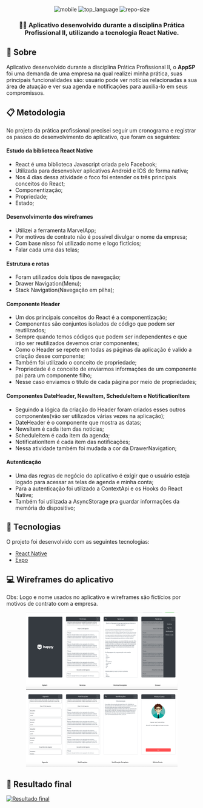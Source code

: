 <div align="center">

![mobile] ![top_language] ![repo-size]

### 🕵️‍♂️ Aplicativo desenvolvido durante a disciplina Prática Profissional II, utilizando a tecnologia React Native.

</div>

## :bookmark: Sobre

Aplicativo desenvolvido durante a disciplina Prática Profissional II, o **AppSP** foi uma demanda de uma empresa na qual realizei minha prática, suas principais funcionalidades são: usuário pode ver notícias relacionadas a sua área de atuação e ver sua agenda e notificações para auxilia-lo em seus compromissos.

## :clipboard: Metodologia

No projeto da prática profissional precisei seguir um cronograma e registrar os passos do desenvolvimento do aplicativo, que foram os seguintes:

#### Estudo da biblioteca React Native

* React é uma biblioteca Javascript criada pelo Facebook;
* Utilizada para desenvolver aplicativos Android e IOS de forma nativa;
* Nos 4 dias dessa atividade o foco foi entender os três principais conceitos do React;
* Componentização;
* Propriedade;
* Estado;

#### Desenvolvimento dos wireframes

* Utilizei a ferramenta MarvelApp;
* Por motivos de contrato não é possível divulgar o nome da empresa;
* Com base nisso foi utilizado nome e logo fictícios;
* Falar cada uma das telas;

#### Estrutura e rotas

* Foram utilizados dois tipos de navegação;
* Drawer Navigation(Menu);
* Stack Navigation(Navegação em pilha);

#### Componente Header

* Um dos principais conceitos do React é a componentização;
* Componentes são conjuntos isolados de código que podem ser reutilizados;
* Sempre quando temos códigos que podem ser independentes e que irão ser reutilizados devemos criar componentes;
* Como o Header se repete em todas as páginas da aplicação é valido a criação desse componente;
* Também foi utilizado o conceito de propriedade;
* Propriedade é o conceito de enviarmos informações de um componente pai para um componente filho;
* Nesse caso enviamos o título de cada página por meio de propriedades;

#### Componentes DateHeader, NewsItem, ScheduleItem e NotificationItem

* Seguindo a lógica da criação do Header foram criados esses outros componentes(vão ser utilizados várias vezes na aplicação);
* DateHeader é o componente que mostra as datas;
* NewsItem é cada item das notícias;
* ScheduleItem é cada item da agenda;
* NotificationItem é cada item das notificações;
* Nessa atividade também foi mudada a cor da DrawerNavigation;

#### Autenticação

* Uma das regras de negócio do aplicativo é exigir que o usuário esteja logado para acessar as telas de agenda e minha conta;
* Para a autenticação foi utilizado a ContextApi e os Hooks do React Native;
* Também foi utilizada a AsyncStorage pra guardar informações da memória do dispositivo;

## :rocket: Tecnologias

O projeto foi desenvolvido com as seguintes tecnologias:

- [React Native](https://facebook.github.io/react-native/)
- [Expo](https://expo.io/)

## :computer: Wireframes do aplicativo

Obs: Logo e nome usados no aplicativo e wireframes são fictícios por motivos de contrato com a empresa.

<p align="center">
  <img alt="Wireframe1" title="Login" src=".github/wireframe1.png" width="400px">
  <img alt="Wireframe2" title="Login" src=".github/wireframe2.png" width="400px">
</p>

## :iphone: Resultado final

[![Resultado final](https://i.imgur.com/Jw9ugz4.png)](https://youtu.be/64GI-Q5ZItU)

<!-- Bagdes -->
[mobile]: https://img.shields.io/badge/mobile-React%20Native-63DAFA?style=flat-square
[top_language]: https://img.shields.io/github/languages/top/iancmilan/app-sp?style=flat-square
[repo-size]: https://img.shields.io/github/repo-size/iancmilan/app-sp?style=flat-square

